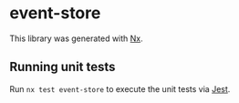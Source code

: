 # event-store

This library was generated with [Nx](https://nx.dev).

## Running unit tests

Run `nx test event-store` to execute the unit tests via [Jest](https://jestjs.io).
